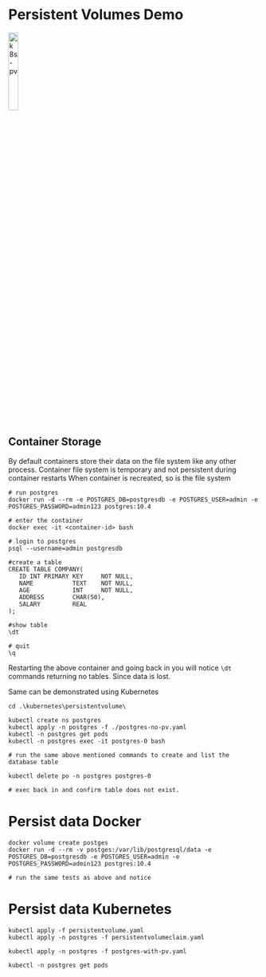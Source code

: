 # Persistent Volumes Demo

<a href="https://youtu.be/ZxC6FwEc9WQ" title="k8s-pv"><img src="https://i.ytimg.com/vi/ZxC6FwEc9WQ/hqdefault.jpg" width="20%" alt="k8s-pv" /></a> 

## Container Storage

By default containers store their data on the file system like any other process.
Container file system is temporary and not persistent during container restarts
When container is recreated, so is the file system



```
# run postgres
docker run -d --rm -e POSTGRES_DB=postgresdb -e POSTGRES_USER=admin -e POSTGRES_PASSWORD=admin123 postgres:10.4

# enter the container 
docker exec -it <container-id> bash

# login to postgres
psql --username=admin postgresdb

#create a table
CREATE TABLE COMPANY(
   ID INT PRIMARY KEY     NOT NULL,
   NAME           TEXT    NOT NULL,
   AGE            INT     NOT NULL,
   ADDRESS        CHAR(50),
   SALARY         REAL
);

#show table
\dt

# quit 
\q
```

Restarting the above container and going back in you will notice `\dt` commands returning no tables.
Since data is lost.

Same can be demonstrated using Kubernetes

```
cd .\kubernetes\persistentvolume\

kubectl create ns postgres
kubectl apply -n postgres -f ./postgres-no-pv.yaml
kubectl -n postgres get pods 
kubectl -n postgres exec -it postgres-0 bash

# run the same above mentioned commands to create and list the database table

kubectl delete po -n postgres postgres-0

# exec back in and confirm table does not exist.
```

# Persist data Docker

```
docker volume create postges
docker run -d --rm -v postges:/var/lib/postgresql/data -e POSTGRES_DB=postgresdb -e POSTGRES_USER=admin -e POSTGRES_PASSWORD=admin123 postgres:10.4

# run the same tests as above and notice
```

# Persist data Kubernetes


```
kubectl apply -f persistentvolume.yaml
kubectl apply -n postgres -f persistentvolumeclaim.yaml

kubectl apply -n postgres -f postgres-with-pv.yaml

kubectl -n postgres get pods

```
